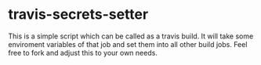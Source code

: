 travis-secrets-setter
=====================

This is a simple script which can be called as a travis build. It will take some enviroment variables of that job and set them into all other build jobs. Feel free to fork and adjust this to your own needs.
